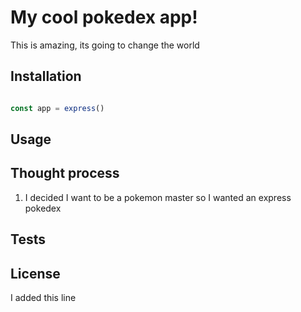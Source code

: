 # My cool pokedex app!

This is amazing, its going to change the world

## Installation

```js

const app = express()

```

## Usage

## Thought process

1. I decided I want to be a pokemon master so I wanted an express pokedex

## Tests



## License


I added this line